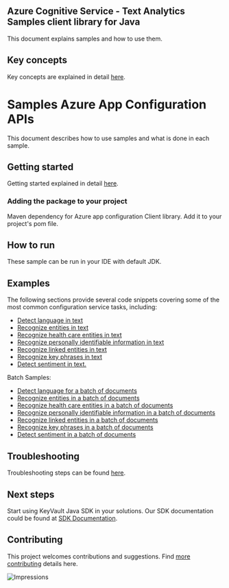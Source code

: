 
## Azure Cognitive Service - Text Analytics Samples client library for Java
This document explains samples and how to use them.

## Key concepts
Key concepts are explained in detail [here][SDK_README_KEY_CONCEPTS].

# Samples Azure App Configuration APIs
This document describes how to use samples and what is done in each sample.

## Getting started
Getting started explained in detail [here][SDK_README_GETTING_STARTED].
 
### Adding the package to your project

Maven dependency for Azure app configuration Client library. Add it to your project's pom file.


## How to run
These sample can be run in your IDE with default JDK.

## Examples
The following sections provide several code snippets covering some of the most common configuration service tasks, including:

- [Detect language in text][sample_hello_world]
- [Recognize entities in text][sample_entities]
- [Recognize health care entities in text][sample_health_care_entities]
- [Recognize personally identifiable information in text][sample_pii_entities]
- [Recognize linked entities in text][sample_linked_entities]
- [Recognize key phrases in text][sample_key_phrases]
- [Detect sentiment in text.][sample_sentiment]

Batch Samples:
- [Detect language for a batch of documents][sample_language_batch]
- [Recognize entities in a batch of documents][sample_entities_batch]
- [Recognize health care entities in a batch of documents][sample_health_care_entities_batch]
- [Recognize personally identifiable information in a batch of documents][sample_pii_entities_batch]
- [Recognize linked entities in a batch of documents][sample_linked_entities_batch]
- [Recognize key phrases in a batch of documents][sample_key_phrases_batch]
- [Detect sentiment in a batch of documents][sample_sentiment_batch]

## Troubleshooting
Troubleshooting steps can be found [here][SDK_README_TROUBLESHOOTING].

## Next steps
Start using KeyVault Java SDK in your solutions. Our SDK documentation could be found at [SDK Documentation][ta_docs]. 

## Contributing
This project welcomes contributions and suggestions. Find [more contributing][SDK_README_CONTRIBUTING] details here.

<!-- LINKS -->
[KEYS_SDK_README]: ../../README.md
[SDK_README_CONTRIBUTING]: ../../README.md#contributing
[SDK_README_GETTING_STARTED]: ../../README.md#getting-started
[SDK_README_TROUBLESHOOTING]: ../../README.md#troubleshooting
[SDK_README_KEY_CONCEPTS]: ../../README.md#key-concepts
[SDK_README_DEPENDENCY]: ../../README.md#adding-the-package-to-your-product
[ta_docs]: https://docs.microsoft.com/en-us/azure/cognitive-services/text-analytics/

[sample_hello_world]: java/com/azure/cs/textanalytics/HelloWorld.java
[sample_entities]: java/com/azure/cs/textanalytics/RecognizeEntities.java
[sample_health_care_entities]: java/com/azure/cs/textanalytics/RecognizeHealthCareEntities.java
[sample_pii_entities]: java/com/azure/cs/textanalytics/RecognizePII.java
[sample_linked_entities]: java/com/azure/cs/textanalytics/RecognizeLinkedEntities.java
[sample_key_phrases]: java/com/azure/cs/textanalytics/RecognizeKeyPhrases.java
[sample_sentiment]: java/com/azure/cs/textanalytics/DetectSentiment.java

[sample_language_batch]: java/com/azure/cs/textanalytics/batch/DetectLanguageBatchDocuments.java
[sample_entities_batch]: java/com/azure/cs/textanalytics/batch/RecognizeEntitiesBatchDocuments.java
[sample_health_care_entities_batch]: java/com/azure/cs/textanalytics/batch/RecognizeHealthCareEntitiesBatchDocuments.java
[sample_pii_entities_batch]: java/com/azure/cs/textanalytics/batch/RecognizePIIBatchDocuments.java
[sample_linked_entities_batch]: java/com/azure/cs/textanalytics/batch/RecognizeLinkedEntitiesBatchDocuments.java
[sample_key_phrases_batch]: java/com/azure/cs/textanalytics/batch/RecognizeKeyPhrasesBatchDocuments.java
[sample_sentiment_batch]: java/com/azure/cs/textanalytics/batch/DetectSentimentBatchDocuments.java


![Impressions](https://azure-sdk-impressions.azurewebsites.net/api/impressions/azure-sdk-for-java/sdk/appconfiguration/azure-data-appconfiguration/samples/README.png)
